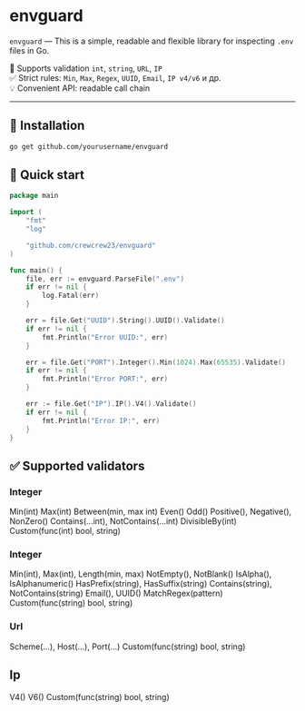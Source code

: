 # envguard

`envguard` — This is a simple, readable and flexible library for inspecting `.env` files in Go.

📌 Supports validation `int`, `string`, `URL`, `IP`  
✅ Strict rules: `Min`, `Max`, `Regex`, `UUID`, `Email`, `IP v4/v6` и др.  
💡 Convenient API: readable call chain

---

## 🔧 Installation

```bash
go get github.com/yourusername/envguard
```

## 🚀 Quick start

```go
package main

import (
    "fmt"
    "log"

    "github.com/crewcrew23/envguard"
)

func main() {
    file, err := envguard.ParseFile(".env")
    if err != nil {
        log.Fatal(err)
    }

    err = file.Get("UUID").String().UUID().Validate()
    if err != nil {
        fmt.Println("Error UUID:", err)
    }

    err = file.Get("PORT").Integer().Min(1024).Max(65535).Validate()
    if err != nil {
        fmt.Println("Error PORT:", err)
    }

    err := file.Get("IP").IP().V4().Validate()
    if err != nil {
        fmt.Println("Error IP:", err)
    }
}
```

## ✅ Supported validators
### Integer

Min(int)
Max(int)
Between(min, max int)
Even()
Odd()
Positive(), Negative(), NonZero()
Contains(...int), NotContains(...int)
DivisibleBy(int)
Custom(func(int) bool, string)

### Integer

Min(int), Max(int), Length(min, max)
NotEmpty(), NotBlank()
IsAlpha(), IsAlphanumeric()
HasPrefix(string), HasSuffix(string)
Contains(string), NotContains(string)
Email(), UUID()
MatchRegex(pattern)
Custom(func(string) bool, string)

### Url

Scheme(...), Host(...), Port(...)
Custom(func(string) bool, string)

## Ip
V4()
V6()
Custom(func(string) bool, string)